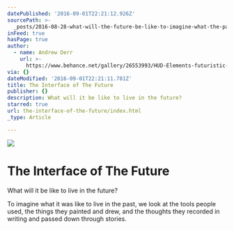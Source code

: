 ```yaml
---
datePublished: '2016-09-01T22:21:12.926Z'
sourcePath: >-
  _posts/2016-08-28-what-will-the-future-be-like-to-imagine-what-the-past-was-l.md
inFeed: true
hasPage: true
author:
  - name: Andrew Derr
    url: >-
      https://www.behance.net/gallery/26553993/HUD-Elements-futuristic-user-interface-templates
via: {}
dateModified: '2016-09-01T22:21:11.781Z'
title: The Interface of The Future
publisher: {}
description: What will it be like to live in the future?
starred: true
url: the-interface-of-the-future/index.html
_type: Article

---
```

![](https://the-grid-user-content.s3-us-west-2.amazonaws.com/f0b1fab8-1462-488a-ad34-a597d43a7ed9.png)

# The Interface of The Future

What will it be like to live in the future?

To imagine what it was like to live in the past, we look at the tools people used, the things they painted and drew, and the thoughts they recorded in writing and passed down through stories.